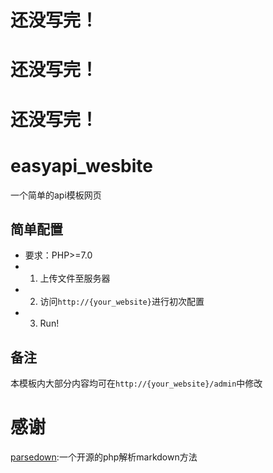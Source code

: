 # 还没写完！

# 还没写完！

# 还没写完！

# easyapi_wesbite
一个简单的api模板网页

## 简单配置
- 要求：PHP>=7.0
- 1. 上传文件至服务器
- 2. 访问`http://{your_website}`进行初次配置
- 3. Run!
## 备注
本模板内大部分内容均可在`http://{your_website}/admin`中修改

# 感谢
[parsedown](https://github.com/erusev/parsedown):一个开源的php解析markdown方法
